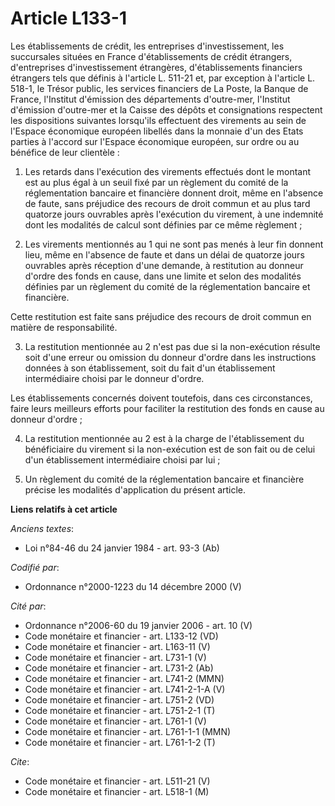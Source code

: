 # Article L133-1

Les établissements de crédit, les entreprises d'investissement, les succursales situées en France d'établissements de crédit
étrangers, d'entreprises d'investissement étrangères, d'établissements financiers étrangers tels que définis à l'article L.
511-21 et, par exception à l'article L. 518-1, le Trésor public, les services financiers de La Poste, la Banque de France,
l'Institut d'émission des départements d'outre-mer, l'Institut d'émission d'outre-mer et la Caisse des dépôts et
consignations respectent les dispositions suivantes lorsqu'ils effectuent des virements au sein de l'Espace économique
européen libellés dans la monnaie d'un des Etats parties à l'accord sur l'Espace économique européen, sur ordre ou au
bénéfice de leur clientèle :

1. Les retards dans l'exécution des virements effectués dont le montant est au plus égal à un seuil fixé par un règlement du
comité de la réglementation bancaire et financière donnent droit, même en l'absence de faute, sans préjudice des recours de
droit commun et au plus tard quatorze jours ouvrables après l'exécution du virement, à une indemnité dont les modalités de
calcul sont définies par ce même règlement ;

2. Les virements mentionnés au 1 qui ne sont pas menés à leur fin donnent lieu, même en l'absence de faute et dans un délai
de quatorze jours ouvrables après réception d'une demande, à restitution au donneur d'ordre des fonds en cause, dans une
limite et selon des modalités définies par un règlement du comité de la réglementation bancaire et financière.

Cette restitution est faite sans préjudice des recours de droit commun en matière de responsabilité.

3. La restitution mentionnée au 2 n'est pas due si la non-exécution résulte soit d'une erreur ou omission du donneur d'ordre
dans les instructions données à son établissement, soit du fait d'un établissement intermédiaire choisi par le donneur
d'ordre.

Les établissements concernés doivent toutefois, dans ces circonstances, faire leurs meilleurs efforts pour faciliter la
restitution des fonds en cause au donneur d'ordre ;

4. La restitution mentionnée au 2 est à la charge de l'établissement du bénéficiaire du virement si la non-exécution est de
son fait ou de celui d'un établissement intermédiaire choisi par lui ;

5. Un règlement du comité de la réglementation bancaire et financière précise les modalités d'application du présent article.

**Liens relatifs à cet article**

_Anciens textes_:

  - Loi n°84-46 du 24 janvier 1984 - art. 93-3 (Ab)

_Codifié par_:

  - Ordonnance n°2000-1223 du 14 décembre 2000 (V)

_Cité par_:

  - Ordonnance n°2006-60 du 19 janvier 2006 - art. 10 (V)
  - Code monétaire et financier - art. L133-12 (VD)
  - Code monétaire et financier - art. L163-11 (V)
  - Code monétaire et financier - art. L731-1 (V)
  - Code monétaire et financier - art. L731-2 (Ab)
  - Code monétaire et financier - art. L741-2 (MMN)
  - Code monétaire et financier - art. L741-2-1-A (V)
  - Code monétaire et financier - art. L751-2 (VD)
  - Code monétaire et financier - art. L751-2-1 (T)
  - Code monétaire et financier - art. L761-1 (V)
  - Code monétaire et financier - art. L761-1-1 (MMN)
  - Code monétaire et financier - art. L761-1-2 (T)

_Cite_:

  - Code monétaire et financier - art. L511-21 (V)
  - Code monétaire et financier - art. L518-1 (M)
